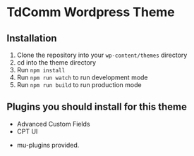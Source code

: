 # TdComm Wordpress Theme

## Installation

1. Clone the repository into your `wp-content/themes` directory
2. cd into the theme directory
3. Run `npm install`
4. Run `npm run watch` to run development mode
5. Run `npm run build` to run production mode

## Plugins you should install for this theme

- Advanced Custom Fields
- CPT UI

* mu-plugins provided.
